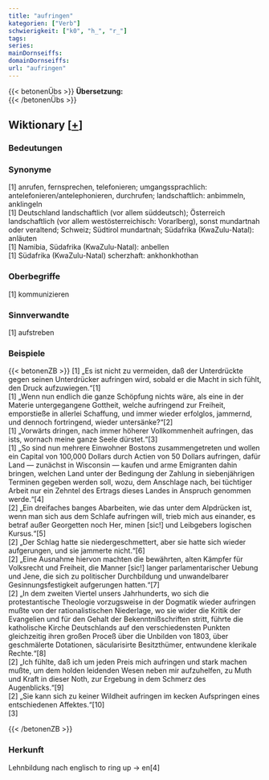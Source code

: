 ```yaml
---
title: "aufringen"
kategorien: ["Verb"]
schwierigkeit: ["k0", "h_", "r_"]
tags:
series:
mainDornseiffs:
domainDornseiffs:
url: "aufringen"
---
```


{{< betonenÜbs >}}
**Übersetzung:**  
{{< /betonenÜbs >}}

## Wiktionary [[+](https://de.wiktionary.org/wiki/aufringen)]

### Bedeutungen

### Synonyme
[1] anrufen, fernsprechen, telefonieren; umgangssprachlich: antelefonieren/antelephonieren, durchrufen; landschaftlich: anbimmeln, anklingeln  
[1] Deutschland landschaftlich (vor allem süddeutsch); Österreich landschaftlich (vor allem westösterreichisch: Vorarlberg), sonst mundartnah oder veraltend; Schweiz; Südtirol mundartnah; Südafrika (KwaZulu-Natal): anläuten  
[1] Namibia, Südafrika (KwaZulu-Natal): anbellen  
[1] Südafrika (KwaZulu-Natal) scherzhaft: ankhonkhothan  

### Oberbegriffe
[1] kommunizieren  

### Sinnverwandte
[1] aufstreben  

### Beispiele
{{< betonenZB >}}
[1] „Es ist nicht zu vermeiden, daß der Unterdrückte gegen seinen Unterdrücker aufringen wird, sobald er die Macht in sich fühlt, den Druck aufzuwiegen.“[1]  
[1] „Wenn nun endlich die ganze Schöpfung nichts wäre, als eine in der Materie untergegangene Gottheit, welche aufringend zur Freiheit, emporstieße in allerlei Schaffung, und immer wieder erfolglos, jammernd, und dennoch fortringend, wieder untersänke?“[2]  
[1] „Vorwärts dringen, nach immer höherer Vollkommenheit aufringen, das ists, wornach meine ganze Seele dürstet.“[3]  
[1] „So sind nun mehrere Einwohner Bostons zusammengetreten und wollen ein Capital von 100,000 Dollars durch Actien von 50 Dollars aufringen, dafür Land — zunächst in Wisconsin — kaufen und arme Emigranten dahin bringen, welchen Land unter der Bedingung der Zahlung in siebenjährigen Terminen gegeben werden soll, wozu, dem Anschlage nach, bei tüchtiger Arbeit nur ein Zehntel des Ertrags dieses Landes in Anspruch genommen werde.“[4]  
[2] „Ein dreifaches banges Abarbeiten, wie das unter dem Alpdrücken ist, wenn man sich aus dem Schlafe aufringen will, trieb mich aus einander, es betraf außer Georgetten noch Her, minen [sic!] und Leibgebers logischen Kursus.“[5]  
[2] „Der Schlag hatte sie niedergeschmettert, aber sie hatte sich wieder aufgerungen, und sie jammerte nicht.“[6]  
[2] „Eine Ausnahme hiervon machten die bewährten, alten Kämpfer für Volksrecht und Freiheit, die Manner [sic!] langer parlamentarischer Uebung und Jene, die sich zu politischer Durchbildung und unwandelbarer Gesinnungsfestigkeit aufgerungen hatten.“[7]  
[2] „In dem zweiten Viertel unsers Jahrhunderts, wo sich die protestantische Theologie vorzugsweise in der Dogmatik wieder aufringen mußte von der rationalistischen Niederlage, wo sie wider die Kritik der Evangelien und für den Gehalt der Bekenntnißschriften stritt, führte die katholische Kirche Deutschlands auf den verschiedensten Punkten gleichzeitig ihren großen Proceß über die Unbilden von 1803, über geschmälerte Dotationen, säcularisirte Besitzthümer, entwundene klerikale Rechte.“[8]  
[2] „Ich fühlte, daß ich um jeden Preis mich aufringen und stark machen mußte, um dem holden leidenden Wesen neben mir aufzuhelfen, zu Muth und Kraft in dieser Noth, zur Ergebung in dem Schmerz des Augenblicks.“[9]  
[2] „Sie kann sich zu keiner Wildheit aufringen im kecken Aufspringen eines entschiedenen Affektes.“[10]  
[3]  

{{< /betonenZB >}}
### Herkunft
Lehnbildung nach englisch to ring up → en[4]  


